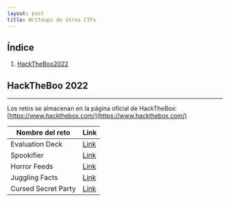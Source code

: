 ```yaml
---
layout: post
title: Writeups de otros CTFs
---
```


## Índice

1. [HackTheBoo2022](#hacktheboo-2022)

## HackTheBoo 2022
--- 

Los retos se almacenan en la página oficial de HackTheBox: [https://www.hackthebox.com/](https://www.hackthebox.com/)

|Nombre del reto|Link|
|---|---|
|Evaluation Deck|[Link](/evaluation-deck)|
|Spookifier|[Link](/spookifier)|
|Horror Feeds|[Link](/horror-feeds)|
|Juggling Facts|[Link](/juggling-facts)|
|Cursed Secret Party|[Link](/cursed-secret-party)|